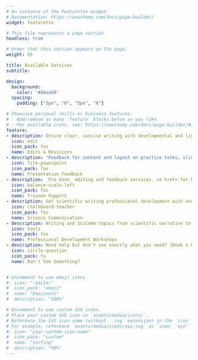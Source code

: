 ```yaml
---
# An instance of the Featurette widget.
# Documentation: https://wowchemy.com/docs/page-builder/
widget: featurette

# This file represents a page section.
headless: true

# Order that this section appears on the page.
weight: 55

title: Available Services
subtitle:

design:
  background:
    color: '#d4aa00'
  spacing:  
    padding: ["5px", "0", "5px", "0"]

# Showcase personal skills or business features.
# - Add/remove as many `feature` blocks below as you like.
# - For available icons, see: https://wowchemy.com/docs/page-builder/#icons
feature:
- description: Ensure clear, concise writing with developmental and line edits. [Submit your draft](https://www.honeybook.com/widget/alliance_sci_comm_consulting_llc_254619/cf_id/645f1e9ba05e710b1aaeba24)
  icon: edit
  icon_pack: fas
  name: Edits & Revisions
- description: "Feedback for content and layout on practice talks, slides, and posters. [Schedule your presentation practice and consult](https://alliancescicommconsultingllc.hbportal.co/schedule/6459c3b1a0482b31c001e0c0)"
  icon: file-powerpoint
  icon_pack: fas
  name: Presentation Feedback
- description: _Pro bono_ editing and feedback services. <a href='for_hurm' >Learn more here.</a>
  icon: balance-scale-left
  icon_pack: fas
  name: Trainee Support
- description: Get scientific writing professional development with one-on-one coaching. Great for trainees and ESL writers. <a href='better_writing' >Learn more here.</a>
  icon: chalkboard-teacher
  icon_pack: fas
  name: Science Communication
- description: Writing and SciComm topics from scientific narrative to writing a review paper. <a href='webinars' >Learn more here.</a>
  icon: tools
  icon_pack: fas
  name: Professional Development Workshops
- description: Need help but don't see exactly what you need? [Book a FREE consultation](https://alliancescicommconsultingllc.hbportal.co/schedule/645992cc0509310031543389) or [Get in touch](https://www.honeybook.com/widget/alliance_sci_comm_consulting_llc_254619/cf_id/646254775725a801c88dd408)!
  icon: circle-question
  icon_pack: fa
  name: Don't See Something?


# Uncomment to use emoji icons.
#- icon: ":smile:"
#  icon_pack: "emoji"
#  name: "Emojiness"
#  description: "100%"  

# Uncomment to use custom SVG icons.
# Place your custom SVG icon in `assets/media/icons/`.
# Reference the SVG icon name (without `.svg` extension) in the `icon` field.
# For example, reference `assets/media/icons/xyz.svg` as `icon: 'xyz'`
#- icon: "your-custom-icon-name"
#  icon_pack: "custom"
#  name: "Surfing"
#  description: "90%"
---
```

